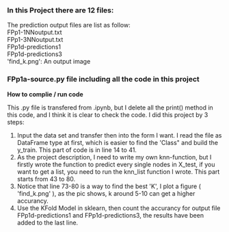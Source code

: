 ### In this Project there are 12 files:
The prediction output files are list as follow:<br>
FPp1-1NNoutput.txt<br>
FPp1-3NNoutput.txt<br>
FPp1d-predictions1<br>
FPp1d-predictions3<br>
'find_k.png': An output image 
###  FPp1a-source.py file including all the code in this project

**How to complie  / run code**

This .py file is transfered from .ipynb, but I delete all the print() method in this code, and I think it is clear to check the code.
I did this project by 3 steps:<br>
1. Input the data set and transfer then into the form I want. I read the file as DataFrame type at first, which is easier to find the 'Class" and build the y_train. This part of code is in line 14 to 41.<br>
2. As the project description, I need to write my own knn-function, but I firstly wrote the function to predict every single nodes in X_test, if you want to get a list, you need to run the knn_list function I wrote. This part starts from 43 to 80.<br>
3. Notice that line 73-80 is a way to find the best 'K', I plot a figure ( 'find_k.png' ), as the pic shows, k around 5-10 can get a higher accurancy.<br>
4. Use the KFold Model in sklearn, then count the accurancy for output file FPp1d-predictions1 and FPp1d-predictions3, the results have been added to the last line.
